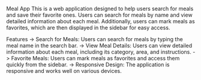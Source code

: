 Meal App
This is a web application designed to help users search for meals and save their favorite ones.
Users can search for meals by name and view detailed information about each meal. Additionally, users can mark meals as favorites, which are then displayed in the sidebar for easy access.

Features
-> Search for Meals: Users can search for meals by typing the meal name in the search bar.
-> View Meal Details: Users can view detailed information about each meal, including its category, area, and instructions.
-> Favorite Meals: Users can mark meals as favorites and access them quickly from the sidebar.
-> Responsive Design: The application is responsive and works well on various devices.
